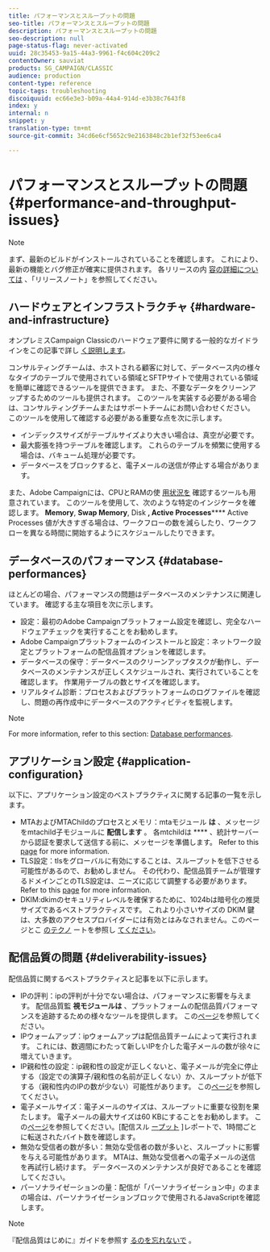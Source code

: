 ```yaml
---
title: パフォーマンスとスループットの問題
seo-title: パフォーマンスとスループットの問題
description: パフォーマンスとスループットの問題
seo-description: null
page-status-flag: never-activated
uuid: 28c35453-9a15-44a3-9961-f4c604c209c2
contentOwner: sauviat
products: SG_CAMPAIGN/CLASSIC
audience: production
content-type: reference
topic-tags: troubleshooting
discoiquuid: ec66e3e3-b09a-44a4-914d-e3b38c7643f8
index: y
internal: n
snippet: y
translation-type: tm+mt
source-git-commit: 34cd6e6cf5652c9e2163848c2b1ef32f53ee6ca4

---
```



# パフォーマンスとスループットの問題{#performance-and-throughput-issues}

>[!NOTE]
>
>まず、最新のビルドがインストールされていることを確認します。 これにより、最新の機能とバグ修正が確実に提供されます。 各リリースの内 [容の詳細については](https://docs.campaign.adobe.com/doc/AC/en/RN.html) 、「リリースノート」を参照してください。

## ハードウェアとインフラストラクチャ {#hardware-and-infrastructure}

オンプレミスCampaign Classicのハードウェア要件に関する一般的なガイドラインをこの記事で詳し [く説明します](https://helpx.adobe.com/campaign/kb/hardware-sizing-guide.html)。

コンサルティングチームは、ホストされる顧客に対して、データベース内の様々なタイプのテーブルで使用されている領域とSFTPサイトで使用されている領域を簡単に確認できるツールを提供できます。 また、不要なデータをクリーンアップするためのツールも提供されます。 このツールを実装する必要がある場合は、コンサルティングチームまたはサポートチームにお問い合わせください。 このツールを使用して確認する必要がある重要な点を次に示します。

* インデックスサイズがテーブルサイズより大きい場合は、真空が必要です。
* 最大膨張を持つテーブルを確認します。 これらのテーブルを頻繁に使用する場合は、バキューム処理が必要です。
* データベースをブロックすると、電子メールの送信が停止する場合があります。

また、Adobe Campaignには、CPUとRAMの使 [用状況を](../../production/using/monitoring-processes.md#manual-monitoring) 確認するツールも用意されています。 このツールを使用して、次のような特定のインジケータを確認します。 **Memory**, **Swap Memory**, Disk **, Active Processes****** Active Processes 値が大きすぎる場合は、ワークフローの数を減らしたり、ワークフローを異なる時間に開始するようにスケジュールしたりできます。

## データベースのパフォーマンス {#database-performances}

ほとんどの場合、パフォーマンスの問題はデータベースのメンテナンスに関連しています。 確認する主な項目を次に示します。

* 設定：最初のAdobe Campaignプラットフォーム設定を確認し、完全なハードウェアチェックを実行することをお勧めします。
* Adobe Campaignプラットフォームのインストールと設定：ネットワーク設定とプラットフォームの配信品質オプションを確認します。
* データベースの保守：データベースのクリーンアップタスクが動作し、データベースのメンテナンスが正しくスケジュールされ、実行されていることを確認します。 作業用テーブルの数とサイズを確認します。
* リアルタイム診断：プロセスおよびプラットフォームのログファイルを確認し、問題の再作成中にデータベースのアクティビティを監視します。

>[!NOTE]
>
>For more information, refer to this section: [Database performances](../../production/using/database-performances.md).

## アプリケーション設定 {#application-configuration}

以下に、アプリケーション設定のベストプラクティスに関する記事の一覧を示します。

* MTAおよびMTAChildのプロセスとメモリ：mtaモジュール **は** 、メッセージをmtachild子モジュールに **配信します** 。 各mtchildは **** 、統計サーバーから認証を要求して送信する前に、メッセージを準備します。 Refer to this [page](../../installation/using/email-deliverability.md) for more information.
* TLS設定：tlsをグローバルに有効にすることは、スループットを低下させる可能性があるので、お勧めしません。 その代わり、配信品質チームが管理するドメインごとのTLS設定は、ニーズに応じて調整する必要があります。 Refer to this [page](../../installation/using/email-deliverability.md#mx-configuration) for more information.
* DKIM:dkimのセキュリティレベルを確保するために、1024bは暗号化の推奨サイズであるベストプラクティスです。 これより小さいサイズの DKIM 鍵は、大多数のアクセスプロバイダーには有効とはみなされません。このページとこ [のテクノ](../../delivery/using/technical-recommendations.md#domainkeys-identified-mail--dkim-) ートを参照し [てください](https://helpx.adobe.com/campaign/kb/domain-name-delegation.html)。

## 配信品質の問題 {#deliverability-issues}

配信品質に関するベストプラクティスと記事を以下に示します。

* IPの評判：ipの評判が十分でない場合は、パフォーマンスに影響を与えます。 配信品質監 **視モジュールは** 、プラットフォームの配信品質パフォーマンスを追跡するための様々なツールを提供します。 この[ページ](../../delivery/using/technical-monitoring.md)を参照してください。
* IPウォームアップ：ipウォームアップは配信品質チームによって実行されます。 これには、数週間にわたって新しいIPを介した電子メールの数が徐々に増えていきます。
* IP親和性の設定：ip親和性の設定が正しくないと、電子メールが完全に停止する（設定での演算子/親和性の名前が正しくない）か、スループットが低下する（親和性内のIPの数が少ない）可能性があります。 この[ページ](../../installation/using/email-deliverability.md#list-of-ip-addresses-to-use)を参照してください。
* 電子メールサイズ：電子メールのサイズは、スループットに重要な役割を果たします。 電子メールの最大サイズは60 KBにすることをお勧めします。 この[ページ](https://helpx.adobe.com/legal/product-descriptions/campaign.html)を参照してください。[配信スル [ープット](../../reporting/using/reports-on-deliveries.md#delivery-throughput) ]レポートで、1時間ごとに転送されたバイト数を確認します。
* 無効な受信者の数が多い：無効な受信者の数が多いと、スループットに影響を与える可能性があります。 MTAは、無効な受信者への電子メールの送信を再試行し続けます。 データベースのメンテナンスが良好であることを確認してください。
* パーソナライゼーションの量：配信が「パーソナライゼーション中」のままの場合は、パーソナライゼーションブロックで使用されるJavaScriptを確認します。

>[!NOTE]
>
>『配信品質はじめに』ガイドを参照す [るのを忘れないで](https://docs.campaign.adobe.com/doc/AC/getting_started/EN/deliverability.html) 。

